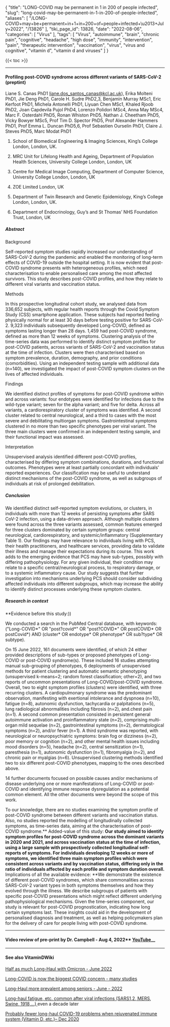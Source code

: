 {
    "title": "LONG-COVID may be permanent in 1 in 200 of people infected",
    "slug": "long-covid-may-be-permanent-in-1-in-200-of-people-infected",
    "aliases": [
        "/LONG-COVID+may+be+permanent+in+1+in+200+of+people+infected+\u2013+July+2022",
        "/13826"
    ],
    "tiki_page_id": 13826,
    "date": "2022-08-06",
    "categories": [
        "Virus"
    ],
    "tags": [
        "Virus",
        "autoimmune",
        "brain",
        "chronic pain",
        "cognitive",
        "headache",
        "high dose",
        "immunity",
        "intervention",
        "pain",
        "therapeutic intervention",
        "vaccination",
        "virus",
        "virus and cognitive",
        "vitamin d",
        "vitamin d and viruses"
    ]
}


{{< toc >}} 

---

#### Profiling post-COVID syndrome across different variants of SARS-CoV-2 (preptint)

Liane S. Canas PhD1 liane.dos_santos_canas@kcl.ac.uk), Erika Molteni PhD1, Jie Deng PhD1, Carole H. Sudre PhD2,3, Benjamin Murray MSc1, Eric Kerfoot PhD1, Michela Antonelli PhD1, Liyuan Chen MSc1, Khaled Rjoob PhD2, Joan Capdevila Pujol PhD4, Lorenzo Polidori MSc4, Anna May MSc4, Marc F. Osterdahl PhD5, Ronan Whiston PhD5, Nathan J. Cheetham PhD5, Vicky Bowyer MSc5, Prof Tim D. Spector PhD5, Prof Alexander Hammers PhD1, Prof Emma L. Duncan PhD5,6, Prof Sebastien Ourselin PhD1, Claire J. Steves PhD5, Marc Modat PhD1

1. School of Biomedical Engineering & Imaging Sciences, King’s College London, London, UK.

1. MRC Unit for Lifelong Health and Ageing, Department of Population Health Sciences, University College London, London, UK

1. Centre for Medical Image Computing, Department of Computer Science, University College London, London, UK

1. ZOE Limited London, UK

1. Department of Twin Research and Genetic Epidemiology, King’s College London, London, UK.

1. Department of Endocrinology, Guy’s and St Thomas’ NHS Foundation Trust, London, UK

##### Abstract

Background

Self-reported symptom studies rapidly increased our understanding of SARS-CoV-2 during the pandemic and enabled the monitoring of long-term effects of COVID-19 outside the hospital setting. It is now evident that post-COVID syndrome presents with heterogeneous profiles, which need characterisation to enable personalised care among the most affected survivors. This study describes post-COVID profiles, and how they relate to different viral variants and vaccination status.

Methods

In this prospective longitudinal cohort study, we analysed data from 336,652 subjects, with regular health reports through the Covid Symptom Study (CSS) smartphone application. These subjects had reported feeling physically normal for at least 30 days before testing positive for SARS-CoV-2. 9,323 individuals subsequently developed Long-COVID, defined as symptoms lasting longer than 28 days. 1,459 had post-COVID syndrome, defined as more than 12 weeks of symptoms. Clustering analysis of the time-series data was performed to identify distinct symptom profiles for post-COVID patients, across variants of SARS-CoV-2 and vaccination status at the time of infection. Clusters were then characterised based on symptom prevalence, duration, demography, and prior conditions (comorbidities). Using an independent testing sample with additional data (n=140), we investigated the impact of post-COVID symptom clusters on the lives of affected individuals.

Findings

We identified distinct profiles of symptoms for post-COVID syndrome within and across variants: four endotypes were identified for infections due to the wild-type variant; seven for the alpha variant; and five for delta. Across all variants, a cardiorespiratory cluster of symptoms was identified. A second cluster related to central neurological, and a third to cases with the most severe and debilitating multiorgan symptoms. Gastrointestinal symptoms clustered in no more than two specific phenotypes per viral variant. The three main clusters were confirmed in an independent testing sample, and their functional impact was assessed.

Interpretation

Unsupervised analysis identified different post-COVID profiles, characterised by differing symptom combinations, durations, and functional outcomes. Phenotypes were at least partially concordant with individuals’ reported experiences. Our classification may be useful to understand distinct mechanisms of the post-COVID syndrome, as well as subgroups of individuals at risk of prolonged debilitation.

##### Conclusion

We identified distinct self-reported symptom evolutions, or clusters, in individuals with more than 12 weeks of persisting symptoms after SARS CoV-2 infection, using a data-driven approach. Although multiple clusters were found across the three variants assessed, common features emerged for three clusters dominated by certain symptom groups: central neurological, cardiorespiratory, and systemic/inflammatory (Supplementary Table 1). Our findings may have relevance to individuals living with PCS, their health practitioners, and healthcare services, providing data to validate their illness and manage their expectations during its course. This work adds to the emerging evidence that PCS may have sub-types, possibly with differing pathophysiology. For any given individual, their condition may relate to a specific central/neurological process, to respiratory damage, or to a systemic inflammatory cause. Our study suggests that further investigation into mechanisms underlying PCS should consider subdividing affected individuals into different subgroups, which may increase the ability to identify distinct processes underlying these symptom clusters.

##### Research in context

 **Evidence before this study:))

We conducted a search in the PubMed Central database, with keywords: ("Long-COVID*" OR "post?covid*" OR "post?COVID*" OR postCOVID* OR postCovid*) AND (cluster* OR endotype* OR phenotype* OR sub?type* OR subtype).

On 15 June 2022, 161 documents were identified, of which 24 either provided descriptions of sub-types or proposed phenotypes of Long-COVID or post-COVID syndrome(s). These included 16 studies attempting manual sub-grouping of phenotypes, 6 deployments of unsupervised methods for patient clustering and automatic semantic phenotyping (unsupervised k-means=2; random forest classification; other=2), and two reports of uncommon presentations of Long-COVID/post-COVID syndrome. Overall, two to eight symptom profiles (clusters) were identified, with three recurring clusters. A cardiopulmonary syndrome was the predominant observation, manifesting with exertional intolerance and dyspnoea (n=10), fatigue (n=8), autonomic dysfunction, tachycardia or palpitations (n=5), lung radiological abnormalities including fibrosis (n=2), and.chest pain (n=1). A second common presentation consisted in persistent general autoimmune activation and proinflammatory state (n=2), comprising multi-organ mild sequelae (n=2), gastrointestinal symptoms (n=2), dermatological symptoms (n=2), and/or fever (n=1). A third syndrome was reported, with neurological or neuropsychiatric symptoms: brain fog or dizziness (n=2), poor memory or cognition (n=2), and other mental health issues including mood disorders (n=5), headache (n=2), central sensitization (n=1), paresthesia (n=1), autonomic dysfunction (n=1), fibromyalgia (n=2), and chronic pain or myalgias (n=6). Unsupervised clustering methods identified two to six different post-COVID phenotypes, mapping to the ones described above.

14 further documents focused on possible causes and/or mechanisms of disease underlying one or more manifestations of Long-COVID or post-COVID and identifying immune response dysregulation as a potential common element. All the other documents were beyond the scope of this work.

To our knowledge, there are no studies examining the symptom profile of post-COVID syndrome between different variants and vaccination status. Also, no studies reported the modelling of longitudinally collected symptoms, as time-series data, aiming at the characterisation of post-COVID syndrome.** Added-value of this study: **Our study aimed to identify symptom profiles for post-COVID syndrome across the dominant variants in 2020 and 2021, and across vaccination status at the time of infection, using a large sample with prospectively collected longitudinal self-reports of symptoms. For individuals developing 12 weeks or more of symptoms, we identified three main symptom profiles which were consistent across variants and by vaccination status, differing only in the ratio of individuals affected by each profile and symptom duration overall.** Implications of all the available evidence: **We demonstrate the existence of different post-COVID syndromes, which share commonalities across SARS-CoV-2 variant types in both symptoms themselves and how they evolved through the illness. We describe subgroups of patients with specific post-COVID presentations which might reflect different underlying pathophysiological mechanisms. Given the time-series component, our study is relevant for post-COVID prognostication, indicating how long certain symptoms last. These insights could aid in the development of personalised diagnosis and treatment, as well as helping policymakers plan for the delivery of care for people living with post-COVID syndrome.

---

#### Video review of pre-print by Dr. Campbell - Aug 4, 2022** [YouTube](https://www.youtube.com/watch?v=F7x5LcUaUVQ)__

---

#### See also VitaminDWiki

[Half as much Long-Haul with Omicron - June 2022](/posts/half-as-much-long-haul-with-omicron)

[Long-COVID is now the biggest COVID concern - many studies](/posts/long-covid-is-now-the-biggest-covid-concern-many-studies)

[Long-Haul more prevalent among seniors - June - 2022](/posts/long-haul-more-prevalent-among-seniors-june-2022)

[Long-haul fatigue, etc. common after viral infections (SARS1,2, MERS, Swine, 1918,...) ](/posts/long-haul-fatigue-etc-common-after-viral-infections-sars12-mers-swine-1918) even a decade later

[Probably fewer long-haul COVID-19 problems when rejuvenated immune system (Vitamin D, etc.)– Dec 2020](/posts/probably-fewer-long-haul-covid-19-problems-when-rejuvenated-immune-system-vitamin-d-etc)